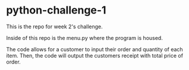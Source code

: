 # python-challenge-1

This is the repo for week 2's challenge. 

Inside of this repo is the menu.py where the program is housed.

The code allows for a customer to input their order and quantity of each item. 
Then, the code will output the customers receipt with total price of order.